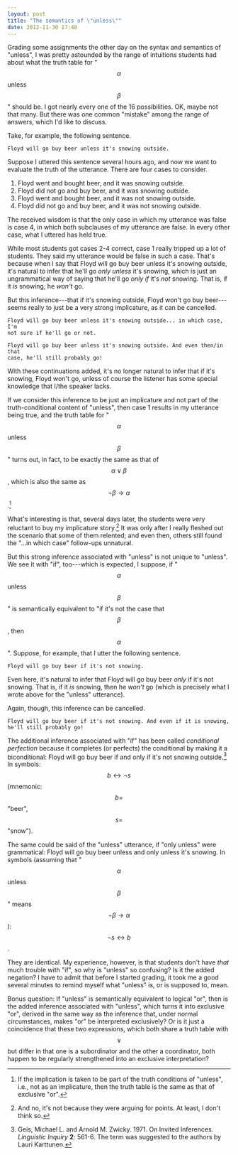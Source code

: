 ```yaml
---
layout: post
title: "The semantics of \"unless\""
date: 2012-11-30 17:48
---
```


Grading some assignments the other day on the syntax and semantics of "unless",
I was pretty astounded by the range of intuitions students had about what the
truth table for "$$\alpha$$ unless $$\beta$$" should be. I got nearly every one
of the 16 possibilities. OK, maybe not that many. But there was one common
"mistake" among the range of answers, which I'd like to discuss.

Take, for example, the following sentence.

    Floyd will go buy beer unless it's snowing outside.

Suppose I uttered this sentence several hours ago, and now we want to evaluate
the truth of the utterance. There are four cases to consider.

1.  Floyd went and bought beer, and it was snowing outside.
2.  Floyd did not go and buy beer, and it was snowing outside.
3.  Floyd went and bought beer, and it was not snowing outside.
4.  Floyd did not go and buy beer, and it was not snowing outside.

The received wisdom is that the only case in which my utterance was false is
case 4, in which both subclauses of my utterance are false. In every other
case, what I uttered has held true.

While most students got cases 2-4 correct, case 1 really tripped up a lot of
students. They said my utterance would be false in such a case. That's because
when I say that Floyd will go buy beer unless it's snowing outside, it's
natural to infer that he'll go *only unless* it's snowing, which is just an
ungrammatical way of saying that he'll go *only if* it's *not* snowing. That
is, if it *is* snowing, he *won't* go.

But this inference---that if it's snowing outside, Floyd won't go buy
beer---seems really to just be a very strong implicature, as it can be
cancelled.

    Floyd will go buy beer unless it's snowing outside... in which case, I'm
    not sure if he'll go or not.

    Floyd will go buy beer unless it's snowing outside. And even then/in that
    case, he'll still probably go!

With these continuations added, it's no longer natural to infer that if it's
snowing, Floyd won't go, unless of course the listener has some special
knowledge that I/the speaker lacks.

If we consider this inference to be just an implicature and not part of the
truth-conditional content of "unless", then case 1 results in my utterance
being true, and the truth table for "$$\alpha$$ unless $$\beta$$" turns out, in
fact, to be exactly the same as that of $$\alpha \lor \beta$$, which is also
the same as $$\lnot\beta \to \alpha$$.[^xor]

[^xor]: If the implication is taken to be part of the truth conditions of
        "unless", i.e., not as an implicature, then the truth table is the same
        as that of exclusive "or".

What's interesting is that, several days later, the students were very
reluctant to buy my implicature story.[^pts] It was only after I really fleshed
out the scenario that some of them relented; and even then, others still found
the "...in which case" follow-ups unnatural.

[^pts]: And no, it's not because they were arguing for points.  At least, I
        don't think so.

But this strong inference associated with "unless" is not unique to "unless".
We see it with "if", too---which is expected, I suppose, if "$$\alpha$$ unless
$$\beta$$" is semantically equivalent to "if it's not the case that $$\beta$$,
then $$\alpha$$". Suppose, for example, that I utter the following sentence.

    Floyd will go buy beer if it's not snowing.

Even here, it's natural to infer that Floyd will go buy beer *only* if it's not
snowing. That is, if it *is* snowing, then he *won't* go (which is precisely
what I wrote above for the "unless" utterance).

Again, though, this inference can be cancelled.

    Floyd will go buy beer if it's not snowing. And even if it is snowing,
    he'll still probably go!

The additional inference associated with "if" has been called *conditional
perfection* because it completes (or perfects) the conditional by making it a
biconditional: Floyd will go buy beer if and only if it's not snowing
outside.[^gz] In symbols: $$b \leftrightarrow \lnot s$$ (mnemonic: $$b =$$
"beer", $$s =$$ "snow").

[^gz]: Geis, Michael L. and Arnold M.  Zwicky. 1971. On Invited Inferences.
*Linguistic Inquiry* **2**: 561-6. The term was suggested to the authors by
Lauri Karttunen.

The same could be said of the "unless" utterance, if "only unless" were
grammatical: Floyd will go buy beer unless and only unless it's snowing. In
symbols (assuming that "$$\alpha$$ unless $$\beta$$" means $$\lnot\beta \to
\alpha$$): $$\lnot s \leftrightarrow b$$.

They are identical. My experience, however, is that students don't have *that*
much trouble with "if", so why is "unless" so confusing? Is it the added
negation? I have to admit that before I started grading, it took me a good
several minutes to remind myself what "unless" is, or is supposed to, mean.

Bonus question: If "unless" is semantically equivalent to logical "or", then is
the added inference associated with "unless", which turns it into exclusive
"or", derived in the same way as the inference that, under normal
circumstances, makes "or" be interpreted exclusively? Or is it just a
coincidence that these two expressions, which both share a truth table with
$$\lor$$ but differ in that one is a subordinator and the other a coordinator,
both happen to be regularly strengthened into an exclusive interpretation?
